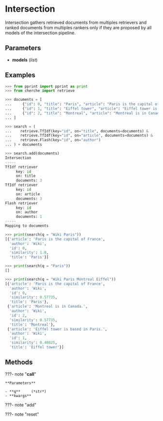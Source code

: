 # Intersection

Intersection gathers retrieved documents from multiples retrievers and ranked documents from multiples rankers only if they are proposed by all models of the intersection pipeline.



## Parameters

- **models** (*list*)



## Examples

```python
>>> from pprint import pprint as print
>>> from cherche import retrieve

>>> documents = [
...     {"id": 0, "title": "Paris", "article": "Paris is the capital of France", "author": "Wiki"},
...     {"id": 1, "title": "Eiffel tower", "article": "Eiffel tower is based in Paris.", "author": "Wiki"},
...     {"id": 2, "title": "Montreal", "article": "Montreal is in Canada.", "author": "Wiki"},
... ]

>>> search = (
...    retrieve.TfIdf(key="id", on="title", documents=documents) &
...    retrieve.TfIdf(key="id", on="article", documents=documents) &
...    retrieve.Flash(key="id", on="author")
... ) + documents

>>> search.add(documents)
Intersection
-----
TfIdf retriever
     key: id
     on: title
     documents: 3
TfIdf retriever
     key: id
     on: article
     documents: 3
Flash retriever
     key: id
     on: author
     documents: 1
-----
Mapping to documents

>>> print(search(q = "Wiki Paris"))
[{'article': 'Paris is the capital of France',
  'author': 'Wiki',
  'id': 0,
  'similarity': 1.0,
  'title': 'Paris'}]

>>> print(search(q = "Paris"))
[]

>>> print(search(q = "Wiki Paris Montreal Eiffel"))
[{'article': 'Paris is the capital of France',
  'author': 'Wiki',
  'id': 0,
  'similarity': 0.57735,
  'title': 'Paris'},
 {'article': 'Montreal is in Canada.',
  'author': 'Wiki',
  'id': 2,
  'similarity': 0.57735,
  'title': 'Montreal'},
 {'article': 'Eiffel tower is based in Paris.',
  'author': 'Wiki',
  'id': 1,
  'similarity': 0.40825,
  'title': 'Eiffel tower'}]
```

## Methods

???- note "__call__"

    

    **Parameters**

    - **q**     (*str*)    
    - **kwargs**    
    
???- note "add"

???- note "reset"

